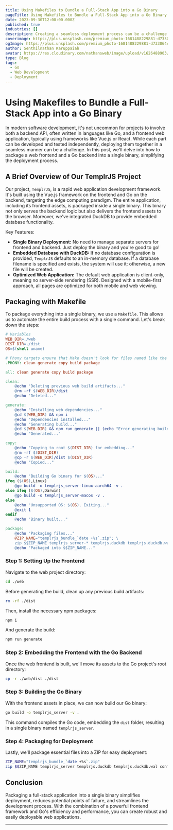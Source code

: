 ```yaml
---
title: Using Makefiles to Bundle a Full-Stack App into a Go Binary
pageTitle: Using Makefiles to Bundle a Full-Stack App into a Go Binary
date: 2023-09-30T12:00:00.000Z
published: true
industries: []
description: Creating a seamless deployment process can be a challenge when building full-stack applications. This blog will walk you through packaging a web frontend and a Go backend into a single binary, making deployment easier and more efficient.
coverimage: https://plus.unsplash.com/premium_photo-1681488229881-d733064c22cf?ixlib=rb-4.0.3&ixid=M3wxMjA3fDB8MHxwaG90by1wYWdlfHx8fGVufDB8fHx8fA%3D%3D&auto=format&fit=crop&w=3446&q=80
ogImage: https://plus.unsplash.com/premium_photo-1681488229881-d733064c22cf?ixlib=rb-4.0.3&ixid=M3wxMjA3fDB8MHxwaG90by1wYWdlfHx8fGVufDB8fHx8fA%3D%3D&auto=format&fit=crop&w=3446&q=80
author: Senthilnathan Karuppaiah
avatar: https://res.cloudinary.com/nathansweb/image/upload/v1626488903/profile/Senthil-profile-picture-01_al07i5.jpg
type: Blog
tags:
  - Go
  - Web Development
  - Deployment
---
```


# Using Makefiles to Bundle a Full-Stack App into a Go Binary

In modern software development, it's not uncommon for projects to involve both a backend API, often written in languages like Go, and a frontend web application, typically using frameworks like Vue.js or React. While each part can be developed and tested independently, deploying them together in a seamless manner can be a challenge. In this post, we'll delve into how to package a web frontend and a Go backend into a single binary, simplifying the deployment process.

<!-- more -->

## A Brief Overview of Our TemplrJS Project

Our project, `TemplrJS`, is a rapid web application development framework. It's built using the Vue.js framework on the frontend and Go on the backend, targeting the edge computing paradigm. The entire application, including its frontend assets, is packaged inside a single binary. This binary not only serves the backend logic but also delivers the frontend assets to the browser. Moreover, we've integrated DuckDB to provide embedded database functionality.

Key Features:
- **Single Binary Deployment:** No need to manage separate servers for frontend and backend. Just deploy the binary and you're good to go!
- **Embedded Database with DuckDB:** If no database configuration is provided, `TemplrJS` defaults to an in-memory database. If a database filename is specified and exists, the system will use it; otherwise, a new file will be created.
- **Optimized Web Application:** The default web application is client-only, meaning no server-side rendering (SSR). Designed with a mobile-first approach, all pages are optimized for both mobile and web viewing.

## Packaging with Makefile

To package everything into a single binary, we use a `Makefile`. This allows us to automate the entire build process with a single command. Let's break down the steps:

```makefile
# Variables
WEB_DIR=./web
DIST_DIR=./dist
OS=$(shell uname)

# Phony targets ensure that Make doesn't look for files named like the target
.PHONY: clean generate copy build package

all: clean generate copy build package

clean:
	@echo "Deleting previous web build artifacts..."
	@rm -rf $(WEB_DIR)/dist
	@echo "Deleted..."

generate:
	@echo "Installing web dependencies..."
	@cd $(WEB_DIR) && npm i
	@echo "Dependencies installed..."
	@echo "Generating build..."
	@cd $(WEB_DIR) && npm run generate || (echo "Error generating build. Exiting..." && exit 1)
	@echo "Generated..."

copy:
	@echo "Copying to root $(DIST_DIR) for embedding..."
	@rm -rf $(DIST_DIR)
	@cp -r $(WEB_DIR)/dist $(DIST_DIR)
	@echo "Copied..."

build:
	@echo "Building Go binary for $(OS)..."
ifeq ($(OS),Linux)
	@go build -o templrjs_server-linux-aarch64 -v .
else ifeq ($(OS),Darwin)
	@go build -o templrjs_server-macos -v .
else
	@echo "Unsupported OS: $(OS). Exiting..."
	@exit 1
endif
	@echo "Binary built..."

package:
	@echo "Packaging files..."
	@ZIP_NAME="templrjs_bundle_`date +%s`.zip"; \
	zip $$ZIP_NAME templrjs_server-* templrjs.duckdb templrjs.duckdb.wal config.yml docker-compose.yml rules.yml .env.sample
	@echo "Packaged into $$ZIP_NAME..."
```

### Step 1: Setting Up the Frontend

Navigate to the web project directory:

```bash
cd ./web
```

Before generating the build, clean up any previous build artifacts:

```bash
rm -rf ./dist
```

Then, install the necessary npm packages:

```bash
npm i
```

And generate the build:

```bash
npm run generate
```

### Step 2: Embedding the Frontend with the Go Backend

Once the web frontend is built, we'll move its assets to the Go project's root directory:

```bash
cp -r ./web/dist ./dist
```

### Step 3: Building the Go Binary

With the frontend assets in place, we can now build our Go binary:

```bash
go build -o templrjs_server -v .
```

This command compiles the Go code, embedding the `dist` folder, resulting in a single binary named `templrjs_server`.

### Step 4: Packaging for Deployment

Lastly, we'll package essential files into a ZIP for easy deployment:

```bash
ZIP_NAME="templrjs_bundle_`date +%s`.zip"
zip $$ZIP_NAME templrjs_server templrjs.duckdb templrjs.duckdb.wal config.yml .env.sample
```

## Conclusion

Packaging a full-stack application into a single binary simplifies deployment, reduces potential points of failure, and streamlines the development process. With the combination of a powerful frontend framework and Go's efficiency and performance, you can create robust and easily deployable web applications.

--- 